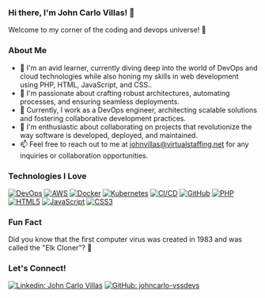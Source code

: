 ### Hi there, I'm John Carlo Villas! 👋

Welcome to my corner of the coding and devops universe! 🚀

### About Me

- 🌱 I'm an avid learner, currently diving deep into the world of DevOps and cloud technologies while also honing my skills in web development using PHP, HTML, JavaScript, and CSS..
- 👀 I'm passionate about crafting robust architectures, automating processes, and ensuring seamless deployments.
- 💼 Currently, I work as a DevOps engineer, architecting scalable solutions and fostering collaborative development practices.
- 💞️ I'm enthusiastic about collaborating on projects that revolutionize the way software is developed, deployed, and maintained.
- 📫 Feel free to reach out to me at johnvillas@virtualstaffing.net for any inquiries or collaboration opportunities.

### Technologies I Love

[![DevOps](https://img.shields.io/badge/DevOps-%23222222.svg?style=for-the-badge&logo=devops&logoColor=white)](https://devops.com/)
[![AWS](https://img.shields.io/badge/AWS-%23232F3E.svg?style=for-the-badge&logo=amazonaws&logoColor=white)](https://aws.amazon.com/)
[![Docker](https://img.shields.io/badge/Docker-%232496ED.svg?style=for-the-badge&logo=docker&logoColor=white)](https://www.docker.com/)
[![Kubernetes](https://img.shields.io/badge/Kubernetes-%23326CE5.svg?style=for-the-badge&logo=kubernetes&logoColor=white)](https://kubernetes.io/)
[![CI/CD](https://img.shields.io/badge/CI%2FCD-%23222222.svg?style=for-the-badge&logo=jenkins&logoColor=white)](https://www.jenkins.io/)
[![GitHub](https://img.shields.io/badge/GitHub-%23181717.svg?style=for-the-badge&logo=github&logoColor=white)](https://github.com/)
[![PHP](https://img.shields.io/badge/PHP-%234F5B93.svg?style=for-the-badge&logo=php&logoColor=white)](https://www.php.net/)
[![HTML5](https://img.shields.io/badge/HTML5-%23E34F26.svg?style=for-the-badge&logo=html5&logoColor=white)](https://developer.mozilla.org/en-US/docs/Web/HTML)
[![JavaScript](https://img.shields.io/badge/JavaScript-%23F7DF1E.svg?style=for-the-badge&logo=javascript&logoColor=black)](https://developer.mozilla.org/en-US/docs/Web/JavaScript)
[![CSS3](https://img.shields.io/badge/CSS3-%231572B6.svg?style=for-the-badge&logo=css3&logoColor=white)](https://developer.mozilla.org/en-US/docs/Web/CSS)

### Fun Fact

Did you know that the first computer virus was created in 1983 and was called the "Elk Cloner"? 🤯

### Let's Connect!

[![Linkedin: John Carlo Villas](https://img.shields.io/badge/-John--Carlo--Villas-blue?style=flat-square&logo=Linkedin&logoColor=white&link=https://www.linkedin.com/in/john-carlo-villas/)](https://www.linkedin.com/in/john-carlo-villas/)
[![GitHub: johncarlo-vssdevs](https://img.shields.io/github/followers/johncarlo-vssdevs?label=follow&style=social)](https://github.com/johncarlo-vssdevs)
